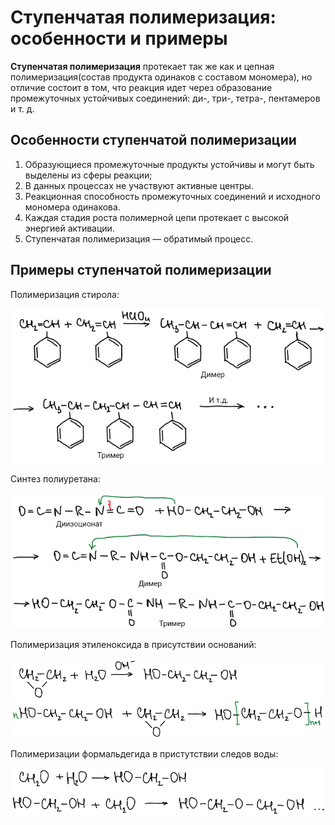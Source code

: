 # Ступенчатая полимеризация: особенности и примеры

**Ступенчатая полимеризация** протекает так же как и цепная полимеризация\(состав продукта одинаков с составом мономера\), но отличие состоит в том, что реакция идет через образование промежуточных устойчивых соединений: ди-, три-, тетра-, пентамеров и т. д.

## Особенности ступенчатой полимеризации

1.  Образующиеся промежуточные продукты устойчивы и могут быть выделены из сферы реакции;
2.  В данных процессах не участвуют активные центры.
3.  Реакционная способность промежуточных соединений и исходного мономера одинакова.
4.  Каждая стадия роста полимерной цепи протекает с высокой энергией активации.
5.  Ступенчатая полимеризация — обратимый процесс.

## Примеры ступенчатой полимеризации

Полимеризация стирола:

![](../images/vms/stupenchataya-polimerizaciya/step_clip_image001.png)

Синтез полиуретана:

![](../images/vms/stupenchataya-polimerizaciya/step_clip_image001_0000.png)

Полимеризация этиленоксида в присутствии оснований:

![](../images/vms/stupenchataya-polimerizaciya/step_clip_image001_0001.png)

Полимеризации формальдегида в пристутствии следов воды:

![](../images/vms/stupenchataya-polimerizaciya/step_clip_image001_0002.png)

